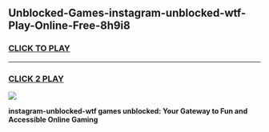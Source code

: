 
## Unblocked-Games-instagram-unblocked-wtf-Play-Online-Free-8h9i8
<h3>
<a href="https://premium76.site?title=instagram-unblocked-wtf&ref=26A">CLICK TO PLAY</a></h3>
<hr>

<h3>
<a href="https://premium76.site?title=instagram-unblocked-wtf&ref=26A">CLICK 2 PLAY</a>
  
</h3>

<a href="https://premium76.site?title=instagram-unblocked-wtf&ref=26A"><img src="https://clearcache.store/games.png"></a>


**instagram-unblocked-wtf games unblocked: Your Gateway to Fun and Accessible Online Gaming**
